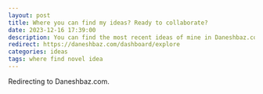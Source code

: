 ```yaml
---
layout: post
title: Where you can find my ideas? Ready to collaborate?
date: 2023-12-16 17:39:00
description: You can find the most recent ideas of mine in Daneshbaz.com. 
redirect: https://daneshbaz.com/dashboard/explore
categories: ideas
tags: where find novel idea
---
```


Redirecting to Daneshbaz.com.